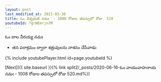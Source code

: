 ```yaml
---
layout: post
last_modified_at: 2021-03-30
title: ఓం విశ్వభుజే నమః  - 1008 రోజుల తపస్సులో రోజు  519
youtubeId: 7grWEmrjn7M
---
```

 
 
 ఓం బాల వీరయ్య నమః  
 
 -  తన పరాక్రమం ద్వారా శత్రువులను నాశనం చేసేవాడు 
 
  
 
  
 
 
 
 
 
 


{% include youtubePlayer.html id=page.youtubeId %}
 
[Next]({{ site.baseurl }}{% link  split2/_posts/2020-06-16-ఓం వాయువాహనాయ నమః  - 1008 రోజుల తపస్సులో రోజు  520.md%})
 
